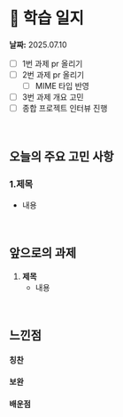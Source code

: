 # 📝 학습 일지  
**날짜:** 2025.07.10
- [ ] 1번 과제 pr 올리기
- [ ] 2번 과제 pr 올리기
  - [ ] MIME 타입 반영
- [ ] 3번 과제 개요 고민
- [ ] 종합 프로젝트 인터뷰 진행
<br/>


## 오늘의 주요 고민 사항

### 1.제목
- 내용

<br/>


## 앞으로의 과제  

1. **제목**  
   - 내용

<br/>

## 느낀점

#### 칭찬

#### 보완

#### 배운점

<br/>
